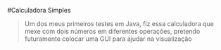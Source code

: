 #Calculadora Simples

> Um dos meus primeiros testes em Java, fiz essa calculadora que mexe com dois números em diferentes operações, pretendo futuramente colocar uma GUI para ajudar na visualização
